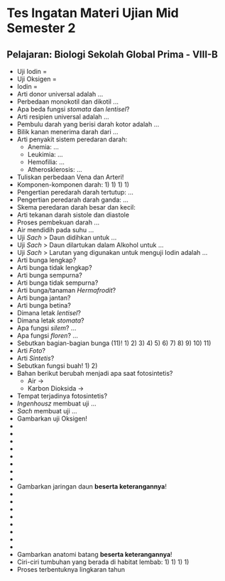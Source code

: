 # Tes Ingatan Materi Ujian Mid Semester 2
Pelajaran: Biologi
Sekolah Global Prima - VIII-B
---

- Uji Iodin =
- Uji Oksigen =
- Iodin =
- Arti donor universal adalah ...
- Perbedaan monokotil dan dikotil ...
- Apa beda fungsi *stomata* dan *lentisel*?
- Arti resipien universal adalah ...
- Pembulu darah yang berisi darah kotor adalah ...
- Bilik kanan menerima darah dari ...
- Arti penyakit sistem peredaran darah:
	- Anemia: ...
	- Leukimia: ...
	- Hemofilia: ...
	- Atherosklerosis: ...
- Tuliskan perbedaan Vena dan Arteri!
- Komponen-komponen darah:
	1)
	1)
	1)
	1)
- Pengertian peredarah darah tertutup: ...
- Pengertian peredarah darah ganda: ...
- Skema peredaran darah besar dan kecil: <Gambar>
- Arti tekanan darah sistole dan diastole
- Proses pembekuan darah ...
- Air mendidih pada suhu ...
- Uji *Sach* > Daun didihkan untuk ...
- Uji *Sach* > Daun dilartukan dalam Alkohol untuk ...
- Uji *Sach* > Larutan yang digunakan untuk menguji Iodin adalah ...
- Arti bunga lengkap?
- Arti bunga tidak lengkap?
- Arti bunga sempurna?
- Arti bunga tidak sempurna?
- Arti bunga/tanaman *Hermafrodit*?
- Arti bunga jantan?
- Arti bunga betina?
- Dimana letak *lentisel*?
- Dimana letak *stomata*?
- Apa fungsi *silem*? ...
- Apa fungsi *floren*? ...
- Sebutkan bagian-bagian bunga (11)!
	1)
	2)
	3)
	4)
	5)
	6)
	7)
	8)
	9)
	10)
	11)
- Arti *Foto*?
- Arti *Sintetis*?
- Sebutkan fungsi buah!
	1)
	2)
- Bahan berikut berubah menjadi apa saat  fotosintetis?
	- Air ->
	- Karbon Dioksida ->
- Tempat terjadinya fotosintetis?
- *Ingenhousz* membuat uji ...
- *Sach* membuat uji ...
- Gambarkan uji Oksigen!
-
-
-
-
-
-
-
-
- Gambarkan jaringan daun **beserta keterangannya**!
-
-
-
-
-
-
-
-
- Gambarkan anatomi batang **beserta keterangannya**!
- Ciri-ciri tumbuhan yang berada di habitat lembab:
	1)
	1)
	1)
	1)
- Proses terbentuknya lingkaran tahun

